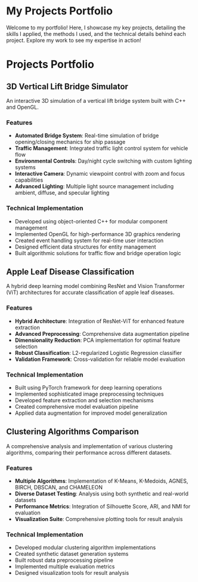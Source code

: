 # My Projects Portfolio

Welcome to my portfolio! Here, I showcase my key projects, detailing the skills I applied, the methods I used, and the technical details behind each project. Explore my work to see my expertise in action!

# Projects Portfolio

## 3D Vertical Lift Bridge Simulator
An interactive 3D simulation of a vertical lift bridge system built with C++ and OpenGL.

### Features
- **Automated Bridge System**: Real-time simulation of bridge opening/closing mechanics for ship passage
- **Traffic Management**: Integrated traffic light control system for vehicle flow
- **Environmental Controls**: Day/night cycle switching with custom lighting systems
- **Interactive Camera**: Dynamic viewpoint control with zoom and focus capabilities
- **Advanced Lighting**: Multiple light source management including ambient, diffuse, and specular lighting

### Technical Implementation
- Developed using object-oriented C++ for modular component management
- Implemented OpenGL for high-performance 3D graphics rendering
- Created event handling system for real-time user interaction
- Designed efficient data structures for entity management
- Built algorithmic solutions for traffic flow and bridge operation logic

## Apple Leaf Disease Classification
A hybrid deep learning model combining ResNet and Vision Transformer (ViT) architectures for accurate classification of apple leaf diseases.

### Features
- **Hybrid Architecture**: Integration of ResNet-ViT for enhanced feature extraction
- **Advanced Preprocessing**: Comprehensive data augmentation pipeline
- **Dimensionality Reduction**: PCA implementation for optimal feature selection
- **Robust Classification**: L2-regularized Logistic Regression classifier
- **Validation Framework**: Cross-validation for reliable model evaluation

### Technical Implementation
- Built using PyTorch framework for deep learning operations
- Implemented sophisticated image preprocessing techniques
- Developed feature extraction and selection mechanisms
- Created comprehensive model evaluation pipeline
- Applied data augmentation for improved model generalization

## Clustering Algorithms Comparison
A comprehensive analysis and implementation of various clustering algorithms, comparing their performance across different datasets.

### Features
- **Multiple Algorithms**: Implementation of K-Means, K-Medoids, AGNES, BIRCH, DBSCAN, and CHAMELEON
- **Diverse Dataset Testing**: Analysis using both synthetic and real-world datasets
- **Performance Metrics**: Integration of Silhouette Score, ARI, and NMI for evaluation
- **Visualization Suite**: Comprehensive plotting tools for result analysis

### Technical Implementation
- Developed modular clustering algorithm implementations
- Created synthetic dataset generation systems
- Built robust data preprocessing pipeline
- Implemented multiple evaluation metrics
- Designed visualization tools for result analysis

